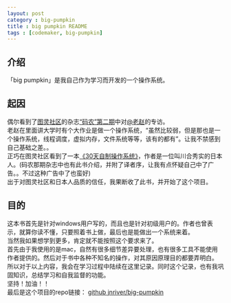```yaml
---
layout: post
category : big-pumpkin
title : big pumpkin README
tags : [codemaker, big-pumpkin]
---
```


介绍
---
「big pumpkin」是我自己作为学习而开发的一个操作系统。<br>

起因
---
偶尔看到了[图灵社区](http://www.ituring.com.cn/)的杂志[“码农”第二期](http://book.duokan.com/dkdetail.html?book_id=68a774fc1d8c11e2831100163e0123ac&title=%E7%A0%81%E5%86%9C%EF%BC%88%E7%AC%AC2%E6%9C%9F%EF%BC%89&classify=%E5%85%8D%E8%B4%B9%E4%B8%93%E5%8C%BA&from=dkbargain.html%3Findex%3D2)中对[@老赵](http://weibo.com/jeffz)的专访。<br>
老赵在里面讲大学时有个大作业是做一个操作系统，“虽然比较弱，但是那也是一个操作系统，线程调度，虚拟内存，文件系统等等，该有的都有”。让我不禁感到自己基础之差。。<br>
正巧在图灵社区看到了一本[《30天自制操作系统》](http://www.ituring.com.cn/book/910)，作者是一位叫川合秀实的日本人。(码农那期杂志中也有此书介绍，并附了译者序，让我有点怀疑自己中了广告。。不过这种广告中了也蛮好)<br>
出于对图灵社区和日本人品质的信任，我果断收了此书，并开始了这个项目。

目的
---
这本书首先是针对windows用户写的，而且也是针对初级用户的。作者也曾表示，就算你读不懂，只要照着书上做，最后也是能做出一个系统来着。<br>
当然我如果想学到更多，肯定就不能按照这个要求来了。<br>
首先由于我使用的是mac，自然有很多细节差异要处理，也有很多工具不能使用作者提供的。然后对于书中各种不知名的操作，对其原因原理目的都要弄明白。<br>
所以对于以上内容，我会在学习过程中陆续在这里记录。同时这个记录，也有我巩固知识，总结学习和自我监督的功能。<br>
坚持！加油！！<br>
最后是这个项目的repo链接：
[github jnriver/big-pumpkin](https://github.com/jnriver/BigPumpkin)

